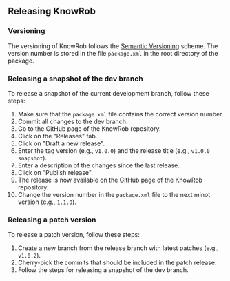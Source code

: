 ## Releasing KnowRob

### Versioning

The versioning of KnowRob follows the [Semantic Versioning](http://semver.org/) scheme.
The version number is stored in the file `package.xml` in the root directory of the package.

### Releasing a snapshot of the dev branch

To release a snapshot of the current development branch, follow these steps:

1. Make sure that the `package.xml` file contains the correct version number.
2. Commit all changes to the dev branch.
3. Go to the GitHub page of the KnowRob repository.
4. Click on the "Releases" tab.
5. Click on "Draft a new release".
6. Enter the tag version (e.g., `v1.0.0`) and the release title (e.g., `v1.0.0 snapshot`).
7. Enter a description of the changes since the last release.
8. Click on "Publish release".
9. The release is now available on the GitHub page of the KnowRob repository.
10. Change the version number in the `package.xml` file to the next minot version (e.g., `1.1.0`).

### Releasing a patch version

To release a patch version, follow these steps:

1. Create a new branch from the release branch with latest patches (e.g., `v1.0.2`).
2. Cherry-pick the commits that should be included in the patch release.
3. Follow the steps for releasing a snapshot of the dev branch.
